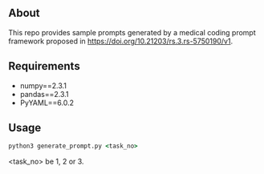 ## About
This repo provides sample prompts generated by a medical coding prompt framework proposed in https://doi.org/10.21203/rs.3.rs-5750190/v1. 

## Requirements
+ numpy==2.3.1
+ pandas==2.3.1
+ PyYAML==6.0.2

## Usage
```cmd
python3 generate_prompt.py <task_no>
```
<task_no> be 1, 2 or 3.
